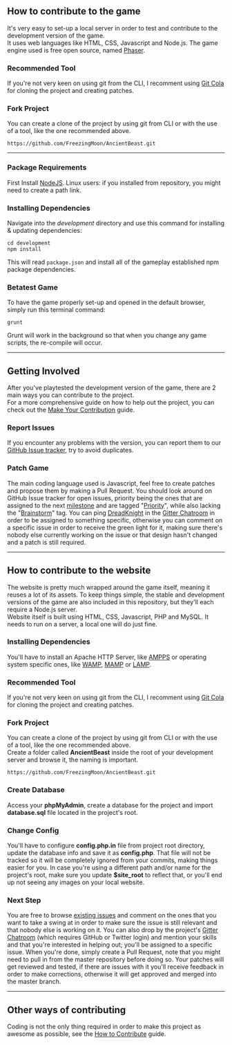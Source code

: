 ## How to contribute to the game
It's very easy to set-up a local server in order to test and contribute to the development version of the game.<br>
It uses web languages like HTML, CSS, Javascript and Node.js. The game engine used is free open source, named [Phaser](http://phaser.io).

### Recommended Tool
If you're not very keen on using git from the CLI, I recomment using [Git Cola](https://git-cola.github.io) for cloning the project and creating patches.

### Fork Project
You can create a clone of the project by using git from CLI or with the use of a tool, like the one recommended above.
```
https://github.com/FreezingMoon/AncientBeast.git
```

---

### Package Requirements
First Install [NodeJS](http://nodejs.org). Linux users: if you installed from repository, you might need to create a path link.

### Installing Dependencies

Navigate into the *development* directory and use this command for installing & updating dependencies:

```
cd development
npm install
```

This will read `package.json` and install all of the gameplay established npm package dependencies.

### Betatest Game

To have the game properly set-up and opened in the default browser, simply run this terminal command:

```
grunt
```

Grunt will work in the background so that when you change any game scripts, the re-compile will occur.

---

## Getting Involved
After you've playtested the development version of the game, there are 2 main ways you can contribute to the project.<br>
For a more comprehensive guide on how to help out the project, you can check out the [Make Your Contribution](https://AncientBeast.com/contribute) guide.

### Report Issues
If you encounter any problems with the version, you can report them to our [GitHub Issue tracker](https://github.com/FreezingMoon/AncientBeast/issues), try to avoid duplicates.


### Patch Game
The main coding language used is Javascript, feel free to create patches and propose them by making a Pull Request.
You should look around on GitHub Issue tracker for open issues, priority being the ones that are assigned to the next [milestone](https://github.com/FreezingMoon/AncientBeast/milestones) and are tagged "[Priority](https://github.com/FreezingMoon/AncientBeast/labels/Priority)", while also lacking the "[Brainstorm](https://github.com/FreezingMoon/AncientBeast/labels/Brainstorm)" tag. You can ping [DreadKnight](https://github.com/DreadKnight) in the [Gitter Chatroom](https://gitter.im/FreezingMoon/AncientBeast) in order to be assigned to something specific, otherwise you can comment on a specific issue in order to receive the green light for it, making sure there's nobody else currently working on the issue or that design hasn't changed and a patch is still required.

---
## How to contribute to the website

The website is pretty much wrapped around the game itself, meaning it reuses a lot of its assets. To keep things simple, the stable and development versions of the game are also included in this repository, but they'll each require a Node.js server.<br>
Website itself is built using HTML, CSS, Javascript, PHP and MySQL. It needs to run on a server, a local one will do just fine.

### Installing Dependencies

You'll have to install an Apache HTTP Server, like [AMPPS](http://www.ampps.com/downloads) or operating system specific ones, like [WAMP](http://wampserver.com), [MAMP](https://www.mamp.info) or [LAMP](https://turnkeylinux.org/lampstack).

### Recommended Tool

If you're not very keen on using git from the CLI, I recomment using [Git Cola](https://git-cola.github.io) for cloning the project and creating patches.

### Fork Project

You can create a clone of the project by using git from CLI or with the use of a tool, like the one recommended above.<br>
Create a folder called **AncientBeast** inside the root of your development server and browse it, the naming is important.
```
https://github.com/FreezingMoon/AncientBeast.git
```

### Create Database

Access your **phpMyAdmin**, create a database for the project and import **database.sql** file located in the project's root.

### Change Config

You'll have to configure **config.php.in** file from project root directory, update the database info and save it as **config.php**.
That file will not be tracked so it will be completely ignored from your commits, making things easier for you.
In case you're using a different path and/or name for the project's root, make sure you update **$site_root** to reflect that, or you'll end up not seeing any images on your local website.

### Next Step

You are free to browse [existing issues](https://github.com/FreezingMoon/AncientBeast/issues) and comment on the ones that you want to take a swing at in order to make sure the issue is still relevant and that nobody else is working on it. You can also drop by the project's [Gitter Chatroom](https://gitter.im/FreezingMoon/AncientBeast) (which requires GitHub or Twitter login) and mention your skills and that you're interested in helping out; you'll be assigned to a specific issue. When you're done, simply create a Pull Request, note that you might need to pull in from the master repository before doing so. Your patches will get reviewed and tested, if there are issues with it you'll receive feedback in order to make corrections, otherwise it will get approved and merged into the master branch.

---
## Other ways of contributing

Coding is not the only thing required in order to make this project as awesome as possible, see the [How to Contribute](http://ancientbeast.com/contribute) guide.
